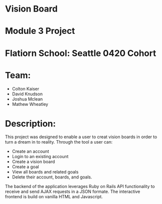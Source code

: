 # Vision Board
# Module 3 Project
# Flatiorn School: Seattle 0420 Cohort

# Team:
* Colton Kaiser
* David Knudson
* Joshua Mclean
* Mathew Wheatley

# Description: 
This project was designed to enable a user to creat vision boards in order to turn a dream in to reality. Through the tool a user can:

* Create an account
* Login to an existing account
* Create a vision board
* Create a goal
* View all boards and related goals
* Delete their account, boards, and goals.

The backend of the application leverages Ruby on Rails API functionality to receive and send AJAX requests in a JSON formate. The interactive frontend is build on vanilla HTML and Javascript.